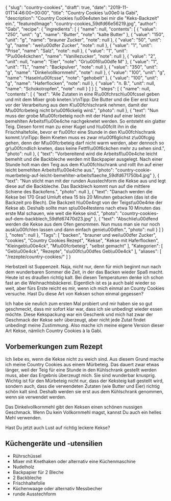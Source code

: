 {
    "slug": "country-cookies",
    "draft": true,
    "date": "2019-11-01T14:46:00+00:00",
    "title": "Country Cookies \u00e0 la Gabi",
    "description": "Country Cookies l\u00e4uten bei mir die \"Keks-Backzeit\" ein.",
    "featuredImage": "country-cookies_59dfd66e56219.jpg",
    "author": "Gabi",
    "recipe": {
        "ingredients": [
            {
                "name": null,
                "contents": [
                    {
                        "value": "250",
                        "unit": "g",
                        "name": "Butter",
                        "note": "kalte Butter"
                    },
                    {
                        "value": "150",
                        "unit": "g",
                        "name": "brauner Zucker",
                        "note": null
                    },
                    {
                        "value": "50",
                        "unit": "g",
                        "name": "wei\u00dfer Zucker",
                        "note": null
                    },
                    {
                        "value": "1",
                        "unit": "Prise",
                        "name": "Salz",
                        "note": null
                    },
                    {
                        "value": "1",
                        "unit": "P\u00e4ckchen",
                        "name": "Vanillezucker",
                        "note": null
                    },
                    {
                        "value": "2",
                        "unit": null,
                        "name": "Eier",
                        "note": "Gr\u00f6\u00dfe M"
                    },
                    {
                        "value": "1",
                        "unit": "TL",
                        "name": "Backpulver",
                        "note": null
                    },
                    {
                        "value": "350",
                        "unit": "g",
                        "name": "Dinkelvollkornmehl",
                        "note": null
                    },
                    {
                        "value": "100",
                        "unit": "g",
                        "name": "Haseln\u00fcsse",
                        "note": "gehobelt"
                    },
                    {
                        "value": "100",
                        "unit": "g",
                        "name": "Haferflocken",
                        "note": null
                    },
                    {
                        "value": "n. B.",
                        "unit": null,
                        "name": "Schokotropfen",
                        "note": null
                    }
                ]
            }
        ],
        "steps": [
            {
                "name": null,
                "contents": [
                    {
                        "text": "Alle Zutaten in eine R\u00fchrsch\u00fcssel geben und mit dem Mixer grob kneten.\r\nTipp: Die Butter und die Eier erst kurz vor der Verarbeitung aus dem K\u00fchlschrank nehmen, damit der M\u00fcrbeteig nicht br\u00f6ckelig wird.",
                        "photo": null
                    },
                    {
                        "text": "Nun muss der grobe M\u00fcrbeteig noch mit der Hand auf einer leicht bemehlten Arbeitsfl\u00e4che nachgeknetet werden. So entsteht ein glatter Teig. Diesen formt man zu einer Kugel und h\u00fcllt ihn in die Frischhaltefolie, bevor er f\u00fcr eine Stunde in den K\u00fchlschrank kommt.\r\nTipp: Beim Kneten muss es zwar m\u00f6glichst z\u00fcgig gehen, denn der M\u00fcrbeteig darf nicht warm werden, aber dennoch so gr\u00fcndlich kneten, dass keine Fettfl\u00f6ckchen mehr zu sehen sind.",
                        "photo": null
                    },
                    {
                        "text": "Vorbereitend wird die Arbeitsfl\u00e4che leicht bemehlt und die Backbleche werden mit Backpapier ausgelegt. Nach einer Stunde holt man den Teig aus dem K\u00fchlschrank und rollt ihn auf einer leicht bemehlten Arbeitsfl\u00e4che aus.",
                        "photo": "country-cookie-muerbeteig-auf-leicht-bemehlter-arbeitsflaeche_59dfd671750b4.jpg"
                    },
                    {
                        "text": "Nun sticht man mit der runden Ausstechform die Kekse aus und legt diese auf die Backbleche. Das Backblech kommt nun auf die mittlere Schiene des Backofens.",
                        "photo": null
                    },
                    {
                        "text": "Danach werden die Kekse bei 170 Grad Umluft etwa 15 bis 20 Minuten gebacken (das ist die Backzeit pro Blech). Die Backzeit h\u00e4ngt  von der Teigst\u00e4rke der Kekse ab. Deshalb sollte man sp\u00e4testens nach etwa 10 Minuten das erste Mal schauen, wie weit die Kekse sind.",
                        "photo": "country-cookies-auf-dem-backblech_59dfd67470d23.jpg"
                    },
                    {
                        "text": "Abschlie\u00dfend werden die Kekse aus dem Ofen genommen. Nun muss man sie nur noch ausk\u00fchlen lassen und dann einfach genie\u00dfen.",
                        "photo": null
                    }
                ]
            }
        ],
        "notes": null
    },
    "Tags": [
        "backen",
        "brauner und wei\u00dfer Zucker",
        "cookies",
        "Country Cookies Rezept",
        "Kekse",
        "Kekse mit Haferflocken",
        "Kleingeb\u00e4ck",
        "M\u00fcrbeteig",
        "selbst gemacht"
    ],
    "Kategorien": [
        "Geb\u00e4ck",
        "Rezepte",
        "s\u00fc\u00dfes Geb\u00e4ck"
    ],
    "aliases": [
        "\/rezepte\/country-cookies\/"
    ]
}

Herbstzeit ist Suppenzeit. Naja, nicht nur, denn für mich beginnt nun nach dem wunderbaren Sommer die Zeit, in der das Backen wieder Spaß macht. Heute ist es draußen richtig kalt. Bei diesen Temperaturen denke ich schon fast an die Weihnachtsbäckerei. Eigentlich ist es ja auch bald wieder so weit, aber fürs Erste reicht es mir, wenn ich mich einmal an County Cookies versuche. Hast Du diese Art von Keksen schon einmal gegessen?

Ich habe sie neulich zum ersten Mal probiert und mir haben sie so gut geschmeckt, dass mir sofort klar war, dass ich sie unbedingt wieder essen möchte. Diese Kekspackung war ein Geschenk und mich hat zwar der Geschmack der Kekse sehr überzeugt, aber nicht jede Zutat findet unbedingt meine Zustimmung. Also mache ich meine eigene Version dieser Art Kekse, nämlich Country Cookies à la Gabi.

## Vorbemerkungen zum Rezept

Ich liebe es, wenn die Kekse nicht zu weich sind. Aus diesem Grund mache ich meine Country Cookies aus einem Mürbeteig. Das dauert zwar etwas länger, weil der Teig für eine Stunde in den Kühlschrank gestellt werden muss, aber das Ergebnis überzeugt mich. Sie sind wunderbar knusprig.
Wichtig ist für den Mürbeteig nicht nur, dass der Keksteig katl gestellt wird, sondern auch, dass die verwendeten Zutaten (wie Butter und Eier) richtig schön kalt sind. Deshalb werden sie erst aus dem Kühlschrank genommen, wenn sie verwendet werden.

Das Dinkelvollkornmehl gibt den Keksen einen schönen nussigen Geschmack. Wenn Du kein Vollkornmehl magst, kannst Du auch ein helles Mehl verwenden.

Hast Du jetzt auch Lust auf richtig leckere Kekse?

## Küchengeräte und -utensilien

 * Rührschüssel
 * Mixer mit Knethaken oder alternativ eine Küchenmaschine
 * Nudelholz
 * Backpapier für 2 Bleche
 * 2 Backbleche
 * Frischhaltefolie
 * Küchenwaage oder alternativ Messbecher
 * runde Ausstechform